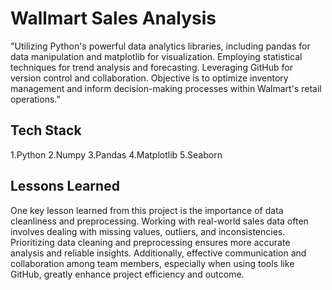 
# Wallmart Sales Analysis

"Utilizing Python's powerful data analytics libraries, including pandas for data manipulation and matplotlib for visualization. Employing statistical techniques for trend analysis and forecasting. Leveraging GitHub for version control and collaboration. Objective is to optimize inventory management and inform decision-making processes within Walmart's retail operations."



## Tech Stack

1.Python
2.Numpy
3.Pandas
4.Matplotlib
5.Seaborn


## Lessons Learned

One key lesson learned from this project is the importance of data cleanliness and preprocessing. Working with real-world sales data often involves dealing with missing values, outliers, and inconsistencies. Prioritizing data cleaning and preprocessing ensures more accurate analysis and reliable insights. Additionally, effective communication and collaboration among team members, especially when using tools like GitHub, greatly enhance project efficiency and outcome.

